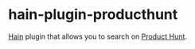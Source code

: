 # hain-plugin-producthunt
[Hain](https://github.com/appetizermonster/hain) plugin that allows you to search on [Product Hunt](http://producthunt.com).

